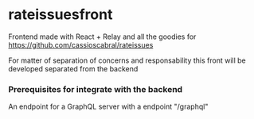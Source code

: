 # rateissuesfront
Frontend made with React + Relay and all the goodies for https://github.com/cassioscabral/rateissues

For matter of separation of concerns and responsability this front will be developed separated from the backend

### Prerequisites for integrate with the backend

An endpoint for a GraphQL server with a endpoint "/graphql"
